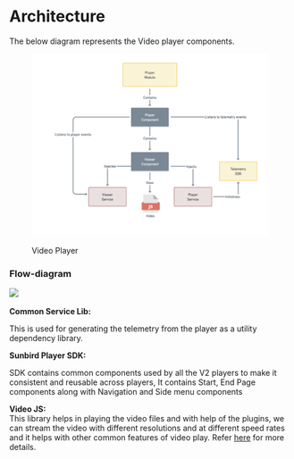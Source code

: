 # Architecture

The below diagram represents the Video player components.

<figure><img src="../../../../../.gitbook/assets/Video Player.png" alt=""><figcaption><p>Video Player</p></figcaption></figure>

### Flow-diagram&#x20;

![](../../../../../.gitbook/assets/conntentPlayerV2Video.png)

**Common Service Lib:**

This is used for generating the telemetry from the player as a utility dependency library.

**Sunbird Player SDK:**

SDK contains common components used by all the V2 players to make it consistent and reusable across players, It contains Start, End Page components along with Navigation and Side menu components

**Video JS:**\
This library helps in playing the video files and with help of the plugins, we can stream the video with different resolutions and at different speed rates and it helps with other common features of video play. Refer [here](https://github.com/videojs/video.js) for more details.
